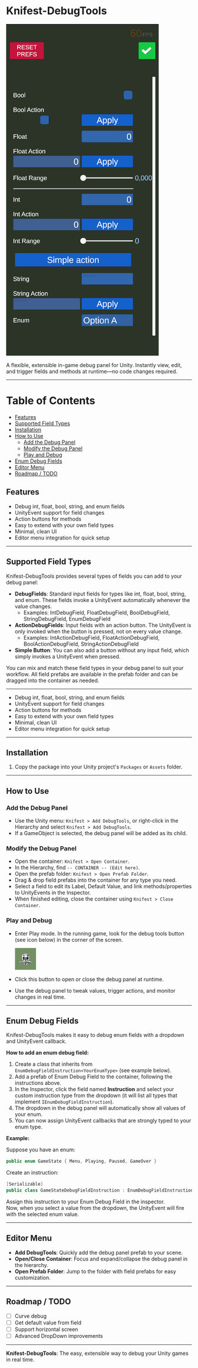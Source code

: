 
# Knifest-DebugTools

![img.png](img.png)

A flexible, extensible in-game debug panel for Unity. Instantly view, edit, and trigger fields and methods at runtime—no code changes required.

---

# Table of Contents

- [Features](#features)
- [Supported Field Types](#supported-field-types)
- [Installation](#installation)
- [How to Use](#how-to-use)
  - [Add the Debug Panel](#add-the-debug-panel)
  - [Modify the Debug Panel](#modify-the-debug-panel)
  - [Play and Debug](#play-and-debug)
- [Enum Debug Fields](#enum-debug-fields)
- [Editor Menu](#editor-menu)
- [Roadmap / TODO](#roadmap--todo)





## Features

- Debug int, float, bool, string, and enum fields
- UnityEvent support for field changes
- Action buttons for methods
- Easy to extend with your own field types
- Minimal, clean UI
- Editor menu integration for quick setup

---

## Supported Field Types

Knifest-DebugTools provides several types of fields you can add to your debug panel:

- **DebugFields**: Standard input fields for types like int, float, bool, string, and enum. These fields invoke a UnityEvent automatically whenever the value changes.
  - Examples: IntDebugField, FloatDebugField, BoolDebugField, StringDebugField, EnumDebugField
- **ActionDebugFields**: Input fields with an action button. The UnityEvent is only invoked when the button is pressed, not on every value change.
  - Examples: IntActionDebugField, FloatActionDebugField, BoolActionDebugField, StringActionDebugField
- **Simple Button**: You can also add a button without any input field, which simply invokes a UnityEvent when pressed.

You can mix and match these field types in your debug panel to suit your workflow. All field prefabs are available in the prefab folder and can be dragged into the container as needed.

---

- Debug int, float, bool, string, and enum fields
- UnityEvent support for field changes
- Action buttons for methods
- Easy to extend with your own field types
- Minimal, clean UI
- Editor menu integration for quick setup

---



## Installation

1. Copy the package into your Unity project's `Packages` or `Assets` folder.

---



## How to Use

### Add the Debug Panel

- Use the Unity menu: `Knifest > Add DebugTools`, or right-click in the Hierarchy and select `Knifest > Add DebugTools`.
- If a GameObject is selected, the debug panel will be added as its child.

### Modify the Debug Panel

- Open the container: `Knifest > Open Container`.
- In the Hierarchy, find `-- CONTAINER -- (Edit here)`.
- Open the prefab folder: `Knifest > Open Prefab Folder`.
- Drag & drop field prefabs into the container for any type you need.
- Select a field to edit its Label, Default Value, and link methods/properties to UnityEvents in the Inspector.
- When finished editing, close the container using `Knifest > Close Container`.

### Play and Debug

- Enter Play mode. In the running game, look for the debug tools button (see icon below) in the corner of the screen.

  ![Debug Tools Button Icon](image.png)
- Click this button to open or close the debug panel at runtime.
- Use the debug panel to tweak values, trigger actions, and monitor changes in real time.

---

## Enum Debug Fields

Knifest-DebugTools makes it easy to debug enum fields with a dropdown and UnityEvent callback.

**How to add an enum debug field:**

1. Create a class that inherits from `EnumDebugFieldInstruction<YourEnumType>` (see example below).
2. Add a prefab of Enum Debug Field to the container, following the instructions above.
3. In the Inspector, click the field named **Instruction** and select your custom instruction type from the dropdown (it will list all types that implement `IEnumDebugFieldInstruction`).
4. The dropdown in the debug panel will automatically show all values of your enum.
5. You can now assign UnityEvent callbacks that are strongly typed to your enum type.

**Example:**

Suppose you have an enum:
```csharp
public enum GameState { Menu, Playing, Paused, GameOver }
```

Create an instruction:
```csharp
[Serializable]
public class GameStateDebugFieldInstruction : EnumDebugFieldInstruction<GameState> { }
```

Assign this instruction to your Enum Debug Field in the inspector.  
Now, when you select a value from the dropdown, the UnityEvent will fire with the selected enum value.

---

## Editor Menu

- **Add DebugTools**: Quickly add the debug panel prefab to your scene.
- **Open/Close Container**: Focus and expand/collapse the debug panel in the hierarchy.
- **Open Prefab Folder**: Jump to the folder with field prefabs for easy customization.

---

## Roadmap / TODO

- [ ] Curve debug
- [ ] Get default value from field
- [ ] Support horizontal screen
- [ ] Advanced DropDown improvements

---

**Knifest-DebugTools**: The easy, extensible way to debug your Unity games in real time.